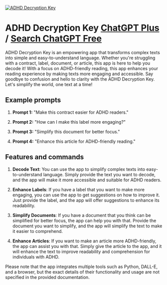 
[![ADHD Decryption Key](https://files.oaiusercontent.com/file-0gwobVGPl9bDgt7LNCk2YZyE?se=2123-10-19T09%3A38%3A38Z&sp=r&sv=2021-08-06&sr=b&rscc=max-age%3D31536000%2C%20immutable&rscd=attachment%3B%20filename%3DDALL%25C2%25B7E%25202023-11-12%252001.55.56%2520-%2520A%2520young%2520boy%2520holding%2520up%2520his%2520smartphone%252C%2520taking%2520a%2520picture%2520of%2520a%2520complex%2520terms%2520of%2520service%2520agreement.%2520The%2520phone%2520screen%2520displays%2520a%2520simplified%2520version%2520of%2520the.png&sig=tdqWTaYItZ3WWwlcDL5SyxwvzoeVoPQaDdUGLWPvsEI%3D)](https://chat.openai.com/g/g-BH6MnGQ9p-adhd-decryption-key)

# ADHD Decryption Key [ChatGPT Plus](https://chat.openai.com/g/g-BH6MnGQ9p-adhd-decryption-key) / [Search ChatGPT Free](https://gptcall.net/index.html#/?search=ADHD%20Decryption%20Key)

ADHD Decryption Key is an empowering app that transforms complex texts into simple and easy-to-understand language. Whether you're struggling with a contract, label, document, or article, this app is here to help you decode it! With a focus on ADHD-friendly reading, this app enhances your reading experience by making texts more engaging and accessible. Say goodbye to confusion and hello to clarity with the ADHD Decryption Key. Let's simplify the world, one text at a time!

## Example prompts

1. **Prompt 1:** "Make this contract easier for ADHD readers."

2. **Prompt 2:** "How can I make this label more engaging?"

3. **Prompt 3:** "Simplify this document for better focus."

4. **Prompt 4:** "Enhance this article for ADHD-friendly reading."


## Features and commands

1. **Decode Text**: You can use the app to simplify complex texts into easy-to-understand language. Simply provide the text you want to decode, and the app will make it more accessible and suitable for ADHD readers.

2. **Enhance Labels**: If you have a label that you want to make more engaging, you can use the app to get suggestions on how to improve it. Just provide the label, and the app will offer suggestions to enhance its readability.

3. **Simplify Documents**: If you have a document that you think can be simplified for better focus, the app can help you with that. Provide the document you want to simplify, and the app will simplify the text to make it easier to comprehend.

4. **Enhance Articles**: If you want to make an article more ADHD-friendly, the app can assist you with that. Simply give the article to the app, and it will enhance the text to improve readability and comprehension for individuals with ADHD.

Please note that the app integrates multiple tools such as Python, DALL-E, and a browser, but the exact details of their functionality and usage are not specified in the provided documentation.


